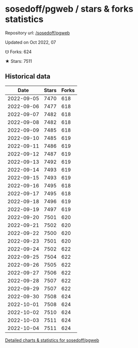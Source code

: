 # sosedoff/pgweb / stars & forks statistics

Repository url: [/sosedoff/pgweb](https://github.com/sosedoff/pgweb)

Updated on Oct 2022, 07

☋ Forks: 624

★ Stars: 7511

## Historical data
| Date | Stars | Forks |
|------|-------|-------|
| 2022-09-05 | 7470 | 618 | 
| 2022-09-06 | 7477 | 618 | 
| 2022-09-07 | 7482 | 618 | 
| 2022-09-08 | 7482 | 618 | 
| 2022-09-09 | 7485 | 618 | 
| 2022-09-10 | 7485 | 619 | 
| 2022-09-11 | 7486 | 619 | 
| 2022-09-12 | 7487 | 619 | 
| 2022-09-13 | 7492 | 619 | 
| 2022-09-14 | 7493 | 619 | 
| 2022-09-15 | 7493 | 619 | 
| 2022-09-16 | 7495 | 618 | 
| 2022-09-17 | 7495 | 618 | 
| 2022-09-18 | 7496 | 619 | 
| 2022-09-19 | 7497 | 619 | 
| 2022-09-20 | 7501 | 620 | 
| 2022-09-21 | 7502 | 620 | 
| 2022-09-22 | 7500 | 620 | 
| 2022-09-23 | 7501 | 620 | 
| 2022-09-24 | 7502 | 622 | 
| 2022-09-25 | 7504 | 622 | 
| 2022-09-26 | 7505 | 622 | 
| 2022-09-27 | 7506 | 622 | 
| 2022-09-28 | 7507 | 622 | 
| 2022-09-29 | 7507 | 622 | 
| 2022-09-30 | 7508 | 624 | 
| 2022-10-01 | 7508 | 624 | 
| 2022-10-02 | 7510 | 624 | 
| 2022-10-03 | 7511 | 624 | 
| 2022-10-04 | 7511 | 624 | 


[Detailed charts & statistics for sosedoff/pgweb](https://reviewgithub.com/rep/sosedoff/pgweb)
